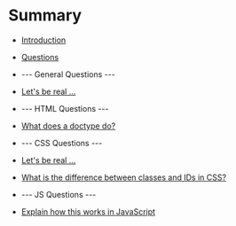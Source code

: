 # Summary

* [Introduction](README.md)
* [Questions](questions.md)



* --- General Questions ---
* [Let's be real ...](general/bereal.md)



* --- HTML Questions ---
* [What does a doctype do?](html/doctype.md)



* --- CSS Questions ---
* [Let's be real ...](css/bereal.md)
* [What is the difference between classes and IDs in CSS?](css/idvsclass.md)



* --- JS Questions ---
* [Explain how this works in JavaScript](js/this.md)
